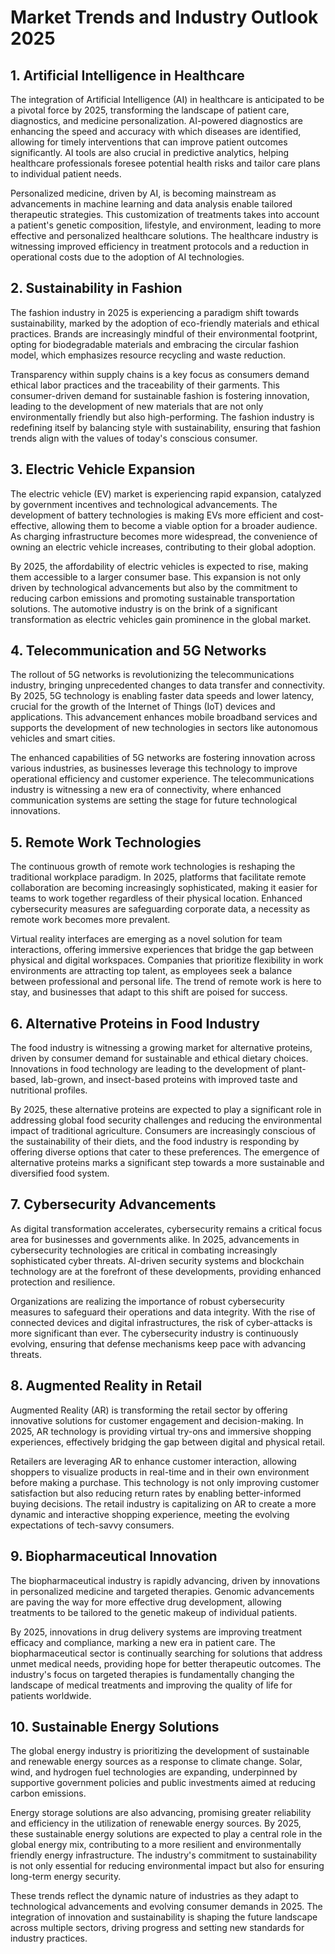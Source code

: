 # Market Trends and Industry Outlook 2025

## 1. Artificial Intelligence in Healthcare

The integration of Artificial Intelligence (AI) in healthcare is anticipated to be a pivotal force by 2025, transforming the landscape of patient care, diagnostics, and medicine personalization. AI-powered diagnostics are enhancing the speed and accuracy with which diseases are identified, allowing for timely interventions that can improve patient outcomes significantly. AI tools are also crucial in predictive analytics, helping healthcare professionals foresee potential health risks and tailor care plans to individual patient needs.

Personalized medicine, driven by AI, is becoming mainstream as advancements in machine learning and data analysis enable tailored therapeutic strategies. This customization of treatments takes into account a patient's genetic composition, lifestyle, and environment, leading to more effective and personalized healthcare solutions. The healthcare industry is witnessing improved efficiency in treatment protocols and a reduction in operational costs due to the adoption of AI technologies.

## 2. Sustainability in Fashion

The fashion industry in 2025 is experiencing a paradigm shift towards sustainability, marked by the adoption of eco-friendly materials and ethical practices. Brands are increasingly mindful of their environmental footprint, opting for biodegradable materials and embracing the circular fashion model, which emphasizes resource recycling and waste reduction.

Transparency within supply chains is a key focus as consumers demand ethical labor practices and the traceability of their garments. This consumer-driven demand for sustainable fashion is fostering innovation, leading to the development of new materials that are not only environmentally friendly but also high-performing. The fashion industry is redefining itself by balancing style with sustainability, ensuring that fashion trends align with the values of today's conscious consumer.

## 3. Electric Vehicle Expansion

The electric vehicle (EV) market is experiencing rapid expansion, catalyzed by government incentives and technological advancements. The development of battery technologies is making EVs more efficient and cost-effective, allowing them to become a viable option for a broader audience. As charging infrastructure becomes more widespread, the convenience of owning an electric vehicle increases, contributing to their global adoption.

By 2025, the affordability of electric vehicles is expected to rise, making them accessible to a larger consumer base. This expansion is not only driven by technological advancements but also by the commitment to reducing carbon emissions and promoting sustainable transportation solutions. The automotive industry is on the brink of a significant transformation as electric vehicles gain prominence in the global market.

## 4. Telecommunication and 5G Networks

The rollout of 5G networks is revolutionizing the telecommunications industry, bringing unprecedented changes to data transfer and connectivity. By 2025, 5G technology is enabling faster data speeds and lower latency, crucial for the growth of the Internet of Things (IoT) devices and applications. This advancement enhances mobile broadband services and supports the development of new technologies in sectors like autonomous vehicles and smart cities.

The enhanced capabilities of 5G networks are fostering innovation across various industries, as businesses leverage this technology to improve operational efficiency and customer experience. The telecommunications industry is witnessing a new era of connectivity, where enhanced communication systems are setting the stage for future technological innovations.

## 5. Remote Work Technologies

The continuous growth of remote work technologies is reshaping the traditional workplace paradigm. In 2025, platforms that facilitate remote collaboration are becoming increasingly sophisticated, making it easier for teams to work together regardless of their physical location. Enhanced cybersecurity measures are safeguarding corporate data, a necessity as remote work becomes more prevalent.

Virtual reality interfaces are emerging as a novel solution for team interactions, offering immersive experiences that bridge the gap between physical and digital workspaces. Companies that prioritize flexibility in work environments are attracting top talent, as employees seek a balance between professional and personal life. The trend of remote work is here to stay, and businesses that adapt to this shift are poised for success.

## 6. Alternative Proteins in Food Industry

The food industry is witnessing a growing market for alternative proteins, driven by consumer demand for sustainable and ethical dietary choices. Innovations in food technology are leading to the development of plant-based, lab-grown, and insect-based proteins with improved taste and nutritional profiles.

By 2025, these alternative proteins are expected to play a significant role in addressing global food security challenges and reducing the environmental impact of traditional agriculture. Consumers are increasingly conscious of the sustainability of their diets, and the food industry is responding by offering diverse options that cater to these preferences. The emergence of alternative proteins marks a significant step towards a more sustainable and diversified food system.

## 7. Cybersecurity Advancements

As digital transformation accelerates, cybersecurity remains a critical focus area for businesses and governments alike. In 2025, advancements in cybersecurity technologies are critical in combating increasingly sophisticated cyber threats. AI-driven security systems and blockchain technology are at the forefront of these developments, providing enhanced protection and resilience.

Organizations are realizing the importance of robust cybersecurity measures to safeguard their operations and data integrity. With the rise of connected devices and digital infrastructures, the risk of cyber-attacks is more significant than ever. The cybersecurity industry is continuously evolving, ensuring that defense mechanisms keep pace with advancing threats.

## 8. Augmented Reality in Retail

Augmented Reality (AR) is transforming the retail sector by offering innovative solutions for customer engagement and decision-making. In 2025, AR technology is providing virtual try-ons and immersive shopping experiences, effectively bridging the gap between digital and physical retail.

Retailers are leveraging AR to enhance customer interaction, allowing shoppers to visualize products in real-time and in their own environment before making a purchase. This technology is not only improving customer satisfaction but also reducing return rates by enabling better-informed buying decisions. The retail industry is capitalizing on AR to create a more dynamic and interactive shopping experience, meeting the evolving expectations of tech-savvy consumers.

## 9. Biopharmaceutical Innovation

The biopharmaceutical industry is rapidly advancing, driven by innovations in personalized medicine and targeted therapies. Genomic advancements are paving the way for more effective drug development, allowing treatments to be tailored to the genetic makeup of individual patients.

By 2025, innovations in drug delivery systems are improving treatment efficacy and compliance, marking a new era in patient care. The biopharmaceutical sector is continually searching for solutions that address unmet medical needs, providing hope for better therapeutic outcomes. The industry's focus on targeted therapies is fundamentally changing the landscape of medical treatments and improving the quality of life for patients worldwide.

## 10. Sustainable Energy Solutions

The global energy industry is prioritizing the development of sustainable and renewable energy sources as a response to climate change. Solar, wind, and hydrogen fuel technologies are expanding, underpinned by supportive government policies and public investments aimed at reducing carbon emissions.

Energy storage solutions are also advancing, promising greater reliability and efficiency in the utilization of renewable energy sources. By 2025, these sustainable energy solutions are expected to play a central role in the global energy mix, contributing to a more resilient and environmentally friendly energy infrastructure. The industry's commitment to sustainability is not only essential for reducing environmental impact but also for ensuring long-term energy security. 

These trends reflect the dynamic nature of industries as they adapt to technological advancements and evolving consumer demands in 2025. The integration of innovation and sustainability is shaping the future landscape across multiple sectors, driving progress and setting new standards for industry practices.